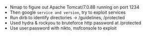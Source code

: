 + Nmap to figure out Apache Tomcat/7.0.88 running on port 1234
+ Then google `service and version`, try to exploit services
+ Run dirb to identify directories -> /guidelines, /protected
+ Used hydra & rockyou to bruteforce http password at /protected
+ Use user:password with nikto, msfconsole to exploit

